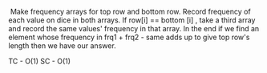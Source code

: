 ​ Make frequency arrays for top row and bottom row.
Record frequency of each value on dice in both arrays. If row[i] == bottom [i] , take a third array and record the same values' frequency in that array. In the end if we find an element whose frequency in frq1 + frq2 - same adds up to give top row's length then we have our answer. 

TC - O(1)
SC - O(1)
